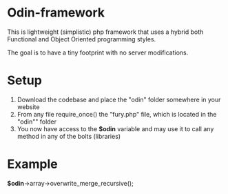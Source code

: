 Odin-framework
==============

This is lightweight (simplistic) php framework that uses a hybrid both Functional and Object Oriented programming styles.

The goal is to have a tiny footprint with no server modifications.

<h1>Setup</h1>
<ol>
	<li>Download the codebase and place the "odin" folder somewhere in your website</li>
	<li>From any file require_once() the "fury.php" file, which is located in the "odin"" folder</li>
	<li>You now have access to the <strong>$odin</strong> variable and may use it to call any method in any of the bolts (libraries)</li>
</ol>

<h1>Example</h1>
<strong>$odin</strong>->array->overwrite_merge_recursive();